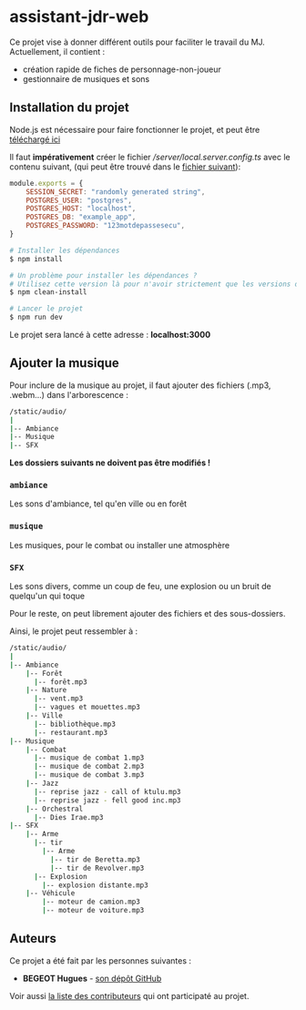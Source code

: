 # assistant-jdr-web
Ce projet vise à donner différent outils pour faciliter le travail du MJ.
Actuellement, il contient :
- création rapide de fiches de personnage-non-joueur
- gestionnaire de musiques et sons


## Installation du projet

Node.js est nécessaire pour faire fonctionner le projet, et peut être [téléchargé ici](https://nodejs.org/en)

Il faut **impérativement** créer le fichier */server/local.server.config.ts* avec le contenu suivant, (qui peut être trouvé dans le [fichier suivant](https://github.com/opsilonn/outils-jdr-ts/blob/main/server/local.server.config.example.ts)):

```js
module.exports = {
    SESSION_SECRET: "randomly generated string",
    POSTGRES_USER: "postgres",
    POSTGRES_HOST: "localhost",
    POSTGRES_DB: "example_app",
    POSTGRES_PASSWORD: "123motdepassesecu",
}
```

```bash
# Installer les dépendances
$ npm install

# Un problème pour installer les dépendances ?
# Utilisez cette version là pour n'avoir strictement que les versions décrites dans le package.lock.json
$ npm clean-install

# Lancer le projet
$ npm run dev
```
Le projet sera lancé à cette adresse : **localhost:3000**


## Ajouter la musique

Pour inclure de la musique au projet, il faut ajouter des fichiers (.mp3, .webm...) dans l'arborescence :

```bash
/static/audio/
|
|-- Ambiance
|-- Musique
|-- SFX
```

**Les dossiers suivants ne doivent pas être modifiés !**

### `ambiance`
Les sons d'ambiance, tel qu'en ville ou en forêt

### `musique`
Les musiques, pour le combat ou installer une atmosphère

### `SFX`
Les sons divers, comme un coup de feu, une explosion ou un bruit de quelqu'un qui toque


Pour le reste, on peut librement ajouter des fichiers et des sous-dossiers.

Ainsi, le projet peut ressembler à :

```bash
/static/audio/
|
|-- Ambiance
    |-- Forêt
      |-- forêt.mp3
    |-- Nature
      |-- vent.mp3
      |-- vagues et mouettes.mp3
    |-- Ville
      |-- bibliothèque.mp3
      |-- restaurant.mp3
|-- Musique
    |-- Combat
      |-- musique de combat 1.mp3
      |-- musique de combat 2.mp3
      |-- musique de combat 3.mp3
    |-- Jazz
      |-- reprise jazz - call of ktulu.mp3
      |-- reprise jazz - fell good inc.mp3
    |-- Orchestral
      |-- Dies Irae.mp3
|-- SFX
    |-- Arme
      |-- tir    
        |-- Arme
          |-- tir de Beretta.mp3
          |-- tir de Revolver.mp3
      |-- Explosion
        |-- explosion distante.mp3
    |-- Véhicule
        |-- moteur de camion.mp3
        |-- moteur de voiture.mp3
```

## Auteurs
Ce projet a été fait par les personnes suivantes :
* **BEGEOT Hugues** - [son dépôt  GitHub](https://github.com/opsilonn)

Voir aussi [la liste des contributeurs](https://github.com/opsilonn/outils-jdr-ts/graphs/contributors) qui ont participaté au projet.
